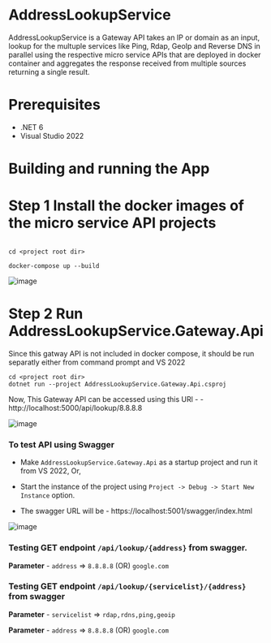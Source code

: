 # AddressLookupService

AddressLookupService is a Gateway API takes an IP or domain as an input, lookup for the multuple services like Ping, Rdap, GeoIp and Reverse DNS in parallel using the respective micro service APIs that are deployed in docker container and aggregates the response received from multiple sources returning a single result. 

# Prerequisites

- .NET 6
- Visual Studio 2022

# Building and running the App

# Step 1 Install the docker images of the micro service API projects

```Open Command Prompt as administrator 

cd <project root dir>

docker-compose up --build

``` 
![image](https://user-images.githubusercontent.com/109143438/183299624-ef60e401-54f7-472d-9186-094c3463ea3d.png)


# Step 2 Run AddressLookupService.Gateway.Api 

Since this gatway API is not included in docker compose, it should be run separatly either from command prompt and VS 2022

```Open Command Prompt as administrator 
cd <project root dir>
dotnet run --project AddressLookupService.Gateway.Api.csproj
```
Now, This Gateway API can be accessed using this URl - - http://localhost:5000/api/lookup/8.8.8.8

![image](https://user-images.githubusercontent.com/109143438/183299802-8f935a57-c9ef-40cc-8fec-b0563d3d6ebe.png)

### To test API using Swagger

  - Make `AddressLookupService.Gateway.Api` as a startup project and run it from VS 2022, Or,
 
  - Start the instance of the project using `Project -> Debug -> Start New Instance` option.

  - The swagger URL will be - https://localhost:5001/swagger/index.html
 
 ![image](https://user-images.githubusercontent.com/109143438/183299577-52efe778-1e2b-445a-bc99-2f0d59996e2a.png)

### Testing GET endpoint `/api/lookup/{address}` from swagger.
 
  **Parameter** - `address` => `8.8.8.8` (OR) `google.com`

### Testing GET endpoint `/api/lookup/{servicelist}/{address}` from swagger

  **Parameter** - `servicelist` => `rdap,rdns,ping,geoip`
	
  **Parameter** - `address` => `8.8.8.8` (OR) `google.com`
